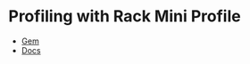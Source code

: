 # Profiling with Rack Mini Profile

- [Gem](https://github.com/MiniProfiler/rack-mini-profiler)
- [Docs](https://github.com/MiniProfiler/rack-mini-profiler/blob/master/README.md#installation)
